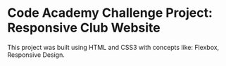 # Code Academy Challenge Project: Responsive Club Website

This project was built using HTML and CSS3 with concepts like: Flexbox, Responsive Design.


